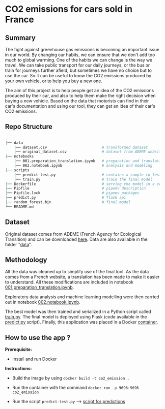 # CO2 emissions for cars sold in France

## Summary

The fight against greenhouse gas emissions is becoming an important issue in our world. By changing our habits, we can ensure that we don't add too much to global warming. One of the habits we can change is the way we travel. We can take public transport for our daily journeys, or the bus or train for journeys further afield, but sometimes we have no choice but to use the car. So it can be useful to know the CO2 emissions produced by your own vehicle, or to help you buy a new one.

The aim of this project is to help people get an idea of the CO2 emissions produced by their car, and also to help them make the right decision when buying a new vehicle. Based on the data that motorists can find in their car's documentation and using our tool, they can get an idea of their car's CO2 emissions.

## Repo Structure

```bash
.
|── data
    |── dataset.csv                         # transformed dataset
    |── original_dataset.csv                # dataset from ADEME website
|── notebooks
    |── 001.preparation_translation.ipynb   # preparation and translation
    |── 002.notebook.ipynb                  # analysis and modeling
|── scripts
    |── predict-test.py                     # contains a sample to test api
    |── train.py                            # train the final model
|── Dockerfile                              # serving the model in a container
|── Pipfile                                 # pipenv description
|── Pipfile.lock                            # pipenv packages
|── predict.py                              # flask api
|── random_forest.bin                       # final model
└── README.md
```

## Dataset

Original dataset comes from ADEME (French Agency for Ecological Transition) and can be downloaded [here](https://data.ademe.fr/datasets/ademe-car-labelling). Data are also available in the folder "[data](https://github.com/cecilegltslmcs/car_co2_emission/tree/main/data)".

## Methodology

All the data was cleaned up to simplify use of the final tool. As the data comes from a French website, a translation has been made to make it easier to understand. All these modifications are included in notebook [001.preparation_translation.ipynb](https://github.com/cecilegltslmcs/car_co2_emission/blob/main/notebooks/001.preparation_translation.ipynb).

Exploratory data analysis and machine learning modelling were then carried out in notebook [002.notebook.ipynb](https://github.com/cecilegltslmcs/car_co2_emission/blob/main/notebooks/002.notebook.ipynb).

The best model was then trained and serialized in a Python script called [train.py](https://github.com/cecilegltslmcs/car_co2_emission/blob/main/scripts/train.py). The final model is deployed using Flask (code available in the [predict.py](https://github.com/cecilegltslmcs/car_co2_emission/blob/main/predict.py) script). Finally, this application was placed in a Docker [container](https://github.com/cecilegltslmcs/car_co2_emission/blob/main/Dockerfile).

## How to use the app ?

**Prerequisite:**

- Install and run Docker

**Instructions:**

- Build the image by using `docker build -t co2_emission .`

- Run the container with the command `docker run -p 9696:9696 co2_emission`
- Run the script `predict-test.py` --> [script for predictions](https://github.com/cecilegltslmcs/car_co2_emission/blob/main/predict.py)
